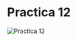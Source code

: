 # Practica 12
![Practica 12](https://github.com/GalerdonxD/Practica-12/assets/147341276/4c30cdbc-7dc8-4f07-9425-e15f28a243a3)
